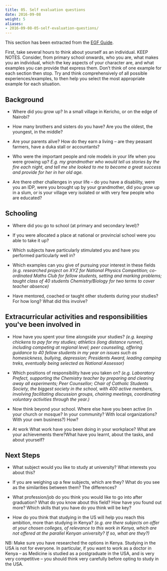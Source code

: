```yaml
---
title: 05. Self evaluation questions
date: 2016-09-08
weight: 5
aliases:
- 2016-09-08-05-self-evaluation-questions/
---
```


This section has been extracted from the [EGF Guide](https://drive.google.com/drive/folders/0BxcN6nrpsXL6VUlPWThlaTdtZ1E?resourcekey=0-zab22OZ9EjcJWeng8nFplA&usp=sharing).

First, take several hours to think about yourself as an individual. KEEP NOTES. Consider, from primary school onwards, who you are, what makes you an individual, which the key aspects of your character are, and what examples you can provide that express them. Don’t think of one example for each section then stop. Try and think comprehensively of all possible experiences/examples, to then help you select the most appropriate example for each situation.

## Background

* Where did you grow up? In a small village in Kericho, or on the edge of Nairobi?

* How many brothers and sisters do you have? Are you the oldest, the youngest, in the middle?

* Are your parents alive?  How do they earn a living – are they peasant farmers, have a duka stall or accountants?

* Who were the important people and role models in your life when you were growing up?  *E.g. my grandmother who would tell us stories by the fire each night, and tell me she looked to me to become a great success and provide for her in her old age.*

* Are there other challenges in your life – do you have a disability, were you an IDP, were you brought up by your grandmother, did you grow up in a slum, or is your village very isolated or with very few people who are educated?

## Schooling

* Where did you go to school (at primary and secondary level)?

* If you were allocated a place at national or provincial school were you able to take it up?

* Which subjects have particularly stimulated you and have you performed particularly well in?

* Which examples can you give of pursuing your interest in these fields *(e.g. researched project on XYZ for National Physics Competition; co-ordinated Maths Club for fellow students, setting and marking problems; taught class of 40 students Chemistry/Biology for two terms to cover teacher absence)*

* Have mentored, coached or taught other students during your studies? For how long?  What did this involve?

## Extracurricular activities and responsibilities you've been involved in

* How have you spent your time alongside your studies? *(e.g. keeping chickens to pay for my studies;  athletics (long distance runner), including competing at regional level; peer counseling, offering guidance to 40 fellow students in my year on issues such as homesickness, bullying, depression;  Presidents Award, leading camping treks, eventually being selected as National Assessor)*

* Which positions of responsibility have you taken on? *(e.g. Laboratory Prefect, supporting the Chemistry teacher by preparing and clearing away all experiments; Peer Counsellor; Chair of Catholic Students Society, the biggest society in the school, with 400 active members, involving facilitating discussion groups, chairing meetings, coordinating voluntary activities through the year.)*

* Now think beyond your school. Where else have you been active (in your church or mosque? In your community? With local organizations? With your own business?) How?

* At work What work have you been doing in your workplace?  What are your achievements there?What have you learnt, about the tasks, and about yourself?

## Next Steps

* What subject would you like to study at university? What interests you about this?

* If you are weighing up a few subjects, which are they? What do you see as the similarities between them?  The differences?

* What profession/job do you think you would like to go into after graduation? What do you know about this field? How have you found out more? Which skills that you have do you think will be key?

* How do you think that studying in the US will help you reach this ambition, more than studying in Kenya? *(e.g. are there subjects on offer at your chosen colleges, of relevance to this work in Kenya, which are not offered at the parallel Kenyan university?  If so, what are they?)*

NB: Make sure you have researched the options in Kenya.  Studying in the USA is not for everyone. In particular, if you want to work as a doctor in Kenya – as Medicine is studied as a postgraduate in the USA, and is very very competitive – you should think very carefully before opting to study in the USA.
